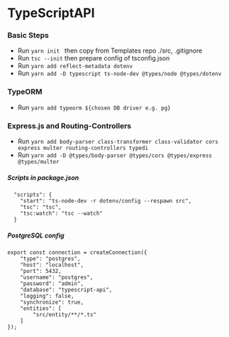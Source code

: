# TypeScriptAPI

### Basic Steps
* Run `yarn init ` then copy from Templates repo ./src, .gitignore
* Run `tsc --init` then prepare config of tsconfig.json
* Run `yarn add reflect-metadata dotenv` 
* Run `yarn add -D typescript ts-node-dev @types/node @types/dotenv`

### TypeORM
* Run `yarn add typeorm ${chosen DB driver e.g. pg}`

### Express.js and Routing-Controllers
* Run `yarn add body-parser class-transformer class-validator cors express multer routing-controllers typedi`
* Run `yarn add -D @types/body-parser @types/cors @types/express @types/multer`

##### Scripts in package.json
```
  "scripts": {
    "start": "ts-node-dev -r dotenv/config --respawn src",
    "tsc": "tsc",
    "tsc:watch": "tsc --watch"
  }
```

##### PostgreSQL config
```
export const connection = createConnection({
    "type": "postgres",
    "host": "localhost",
    "port": 5432,
    "username": "postgres",
    "password": "admin",
    "database": "typescript-api",
    "logging": false,
    "synchronize": true,
    "entities": [
        "src/entity/**/*.ts"
    ]
});
```
